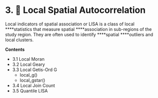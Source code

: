 # 3. 💠 Local Spatial Autocorrelation

Local indicators of spatial association or LISA is a class of local ****statistics that measure spatial ****association in sub-regions of the study region. They are often used to identify ****spatial ****outliers and local clusters. 

 **Contents**

* 3.1 Local Moran
* 3.2 Local Geary
* 3.3 Local Getis-Ord G
  * local\_g\(\)
  * local\_gstar\(\)
* 3.4 Local Join Count
* 3.5 Quantile LISA



